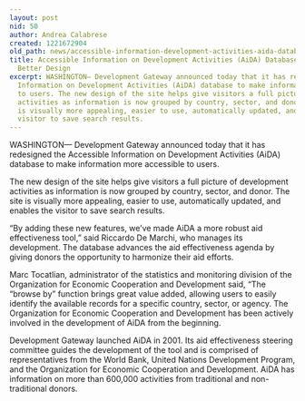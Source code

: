 ```yaml
---
layout: post
nid: 50
author: Andrea Calabrese
created: 1221672904
old_path: news/accessible-information-development-activities-aida-database-adds-new-features-better-design
title: Accessible Information on Development Activities (AiDA) Database Adds New Features,
  Better Design
excerpt: WASHINGTON— Development Gateway announced today that it has redesigned the Accessible
  Information on Development Activities (AiDA) database to make information more accessible
  to users. The new design of the site helps give visitors a full picture of development
  activities as information is now grouped by country, sector, and donor. The site
  is visually more appealing, easier to use, automatically updated, and enables the
  visitor to save search results.
---
```


WASHINGTON— Development Gateway announced today that it has redesigned the Accessible Information on Development Activities (AiDA) database to make information more accessible to users.

The new design of the site helps give visitors a full picture of development activities as information is now grouped by country, sector, and donor. The site is visually more appealing, easier to use, automatically updated, and enables the visitor to save search results.

“By adding these new features, we’ve made AiDA a more robust aid effectiveness tool,” said Riccardo De Marchi, who manages its development. The database advances the aid effectiveness agenda by giving donors the opportunity to harmonize their aid efforts.

Marc Tocatlian, administrator of the statistics and monitoring division of the Organization for Economic Cooperation and Development said, “The “browse by” function brings great value added, allowing users to easily identify the available records for a specific country, sector, or agency. The Organization for Economic Cooperation and Development has been actively involved in the development of AiDA from the beginning.

Development Gateway launched AiDA in 2001. Its aid effectiveness steering committee guides the development of the tool and is comprised of representatives from the World Bank, United Nations Development Program, and the Organization for Economic Cooperation and Development. AiDA has information on more than 600,000 activities from traditional and non-traditional donors.
